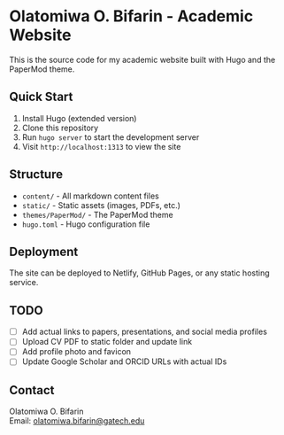 # Olatomiwa O. Bifarin - Academic Website

This is the source code for my academic website built with Hugo and the PaperMod theme.

## Quick Start

1. Install Hugo (extended version)
2. Clone this repository
3. Run `hugo server` to start the development server
4. Visit `http://localhost:1313` to view the site

## Structure

- `content/` - All markdown content files
- `static/` - Static assets (images, PDFs, etc.)
- `themes/PaperMod/` - The PaperMod theme
- `hugo.toml` - Hugo configuration file

## Deployment

The site can be deployed to Netlify, GitHub Pages, or any static hosting service.

## TODO

- [ ] Add actual links to papers, presentations, and social media profiles
- [ ] Upload CV PDF to static folder and update link
- [ ] Add profile photo and favicon
- [ ] Update Google Scholar and ORCID URLs with actual IDs

## Contact

Olatomiwa O. Bifarin  
Email: olatomiwa.bifarin@gatech.edu
